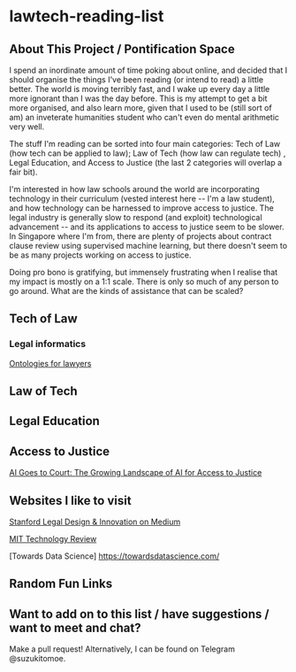 # lawtech-reading-list


## About This Project / Pontification Space 
I spend an inordinate amount of time poking about online, and decided that I should organise the things I've been reading (or intend to read) a little better. The world is moving terribly fast, and I wake up every day a little more ignorant than I was the day before. This is my attempt to get a bit more organised, and also learn more, given that I used to be (still sort of am) an inveterate humanities student who can't even do mental arithmetic very well. 

The stuff I'm reading can be sorted into four main categories: Tech of Law (how tech can be applied to law); Law of Tech (how law can regulate tech) , Legal Education, and Access to Justice (the last 2 categories will overlap a fair bit). 

I'm interested in how law schools around the world are incorporating technology in their curriculum (vested interest here -- I'm a law student), and how technology can be harnessed to improve access to justice. The legal industry is generally slow to respond (and exploit) technological advancement -- and its applications to access to justice seem to be slower. In Singapore where I'm from, there are plenty of projects about contract clause review using supervised machine learning, but there doesn't seem to be as many projects working on access to justice. 

Doing pro bono is gratifying, but immensely frustrating when I realise that my impact is mostly on a 1:1 scale. There is only so much of any person to go around. What are the kinds of assistance that can be scaled? 

## Tech of Law
### Legal informatics 
[Ontologies for lawyers](https://medium.com/legal-design-and-innovation/ontologies-for-lawyers-5c3b9fb23439)

## Law of Tech 

## Legal Education

## Access to Justice
[AI Goes to Court: The Growing Landscape of AI for Access to Justice](https://medium.com/legal-design-and-innovation/ai-goes-to-court-the-growing-landscape-of-ai-for-access-to-justice-3f58aca4306f)

## Websites I like to visit 
[Stanford Legal Design & Innovation on Medium](https://medium.com/legal-design-and-innovation) 

[MIT Technology Review](https://www.technologyreview.com/)

[Towards Data Science] https://towardsdatascience.com/

## Random Fun Links


## Want to add on to this list / have suggestions / want to meet and chat? 
Make a pull request! Alternatively, I can be found on Telegram @suzukitomoe. 
